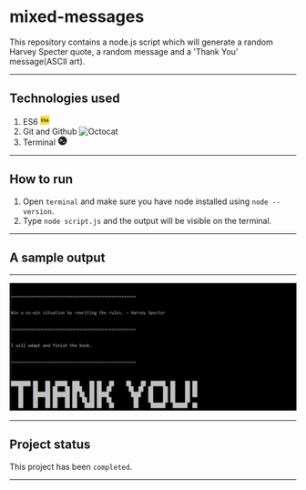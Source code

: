 # mixed-messages

This repository contains a node.js script which will generate a random Harvey Specter quote, a random message and a 'Thank You' message(ASCII art).

---

## Technologies used

1. ES6 <img alt="ES6" width="16px" src="https://raw.githubusercontent.com/github/explore/80688e429a7d4ef2fca1e82350fe8e3517d3494d/topics/es6/es6.png" />
2. Git and Github <img alt="Octocat" width="20px" src="https://github.githubassets.com/images/icons/emoji/octocat.png" />
3. Terminal <img alt="terminal" width="16px" src="https://raw.githubusercontent.com/github/explore/80688e429a7d4ef2fca1e82350fe8e3517d3494d/topics/terminal/terminal.png" />

---

## How to run

1. Open `terminal` and make sure you have node installed using `node --version`.
2. Type `node script.js` and the output will be visible on the terminal.

---

## A sample output

---

![sample output](./sample-output.png)

---

## Project status

This project has been `completed`.

---

